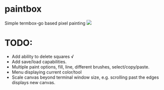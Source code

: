 # paintbox
Simple termbox-go based pixel painting
![](https://raw.github.com/dlmather/paintbox/master/path/hi.gif)
# TODO:

- Add ability to delete squares √
- Add save/load capabilities.
- Multiple paint options, fill, line, different brushes, select/copy/paste.
- Menu displaying current color/tool
- Scale canvas beyond terminal window size, e.g. scrolling past the edges displays new canvas.
